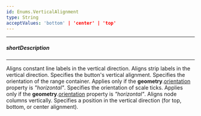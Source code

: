 ```yaml
---
id: Enums.VerticalAlignment
type: String
acceptValues: 'bottom' | 'center' | 'top'
---
```

---
##### shortDescription
<!-- Description goes here -->

---
<!-- Description goes here -->
Aligns constant line labels in the vertical direction.
Aligns strip labels in the vertical direction.
Specifies the button's vertical alignment.
Specifies the orientation of the range container. Applies only if the **geometry**.[orientation](/api-reference/10%20UI%20Components/dxLinearGauge/1%20Configuration/geometry/orientation.md '/Documentation/ApiReference/UI_Components/dxLinearGauge/Configuration/geometry/#orientation') property is *"horizontal"*.
Specifies the orientation of scale ticks. Applies only if the **geometry**.[orientation](/api-reference/10%20UI%20Components/dxLinearGauge/1%20Configuration/geometry/orientation.md '/Documentation/ApiReference/UI_Components/dxLinearGauge/Configuration/geometry/#orientation') property is *"horizontal"*.
Aligns node columns vertically.
Specifies a position in the vertical direction (for top, bottom, or center alignment).